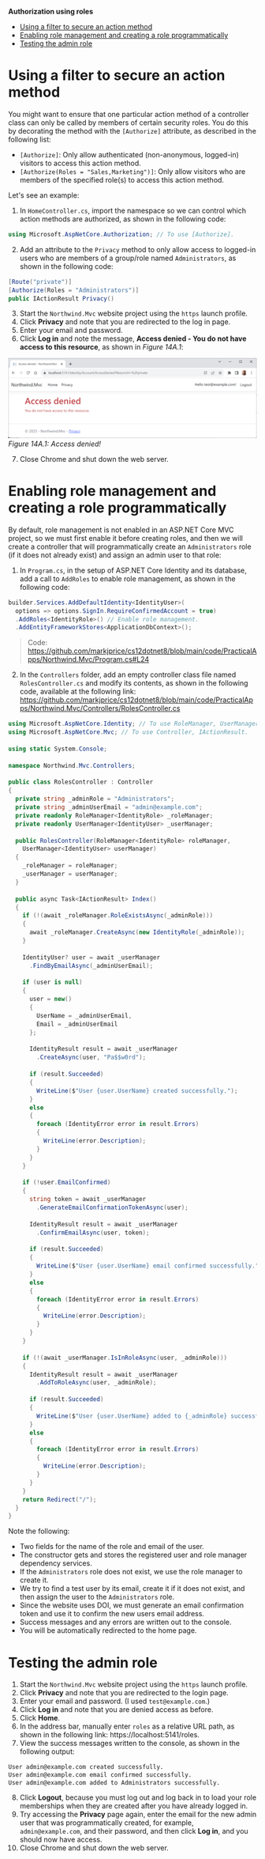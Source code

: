 **Authorization using roles**

- [Using a filter to secure an action method](#using-a-filter-to-secure-an-action-method)
- [Enabling role management and creating a role programmatically](#enabling-role-management-and-creating-a-role-programmatically)
- [Testing the admin role](#testing-the-admin-role)

# Using a filter to secure an action method

You might want to ensure that one particular action method of a controller class can only be called by members of certain security roles. You do this by decorating the method with the `[Authorize]` attribute, as described in the following list:
- `[Authorize]`: Only allow authenticated (non-anonymous, logged-in) visitors to access this action method.
- `[Authorize(Roles = "Sales,Marketing")]`: Only allow visitors who are members of the specified role(s) to access this action method.

Let's see an example:

1.	In `HomeController.cs`, import the namespace so we can control which action methods are authorized, as shown in the following code:
```cs
using Microsoft.AspNetCore.Authorization; // To use [Authorize].
```
2.	Add an attribute to the `Privacy` method to only allow access to logged-in users who are members of a group/role named `Administrators`, as shown in the following code:
```cs
[Route("private")]
[Authorize(Roles = "Administrators")]
public IActionResult Privacy()
```
3.	Start the `Northwind.Mvc` website project using the `https` launch profile.
4.	Click **Privacy** and note that you are redirected to the log in page.
5.	Enter your email and password.
6.	Click **Log in** and note the message, **Access denied - You do not have access to this resource**, as shown in *Figure 14A.1*:

![Access denied!](assets/B19586_14A_01.png)
*Figure 14A.1: Access denied!*

7.	Close Chrome and shut down the web server.

# Enabling role management and creating a role programmatically

By default, role management is not enabled in an ASP.NET Core MVC project, so we must first enable it before creating roles, and then we will create a controller that will programmatically create an `Administrators` role (if it does not already exist) and assign an admin user to that role:

1.	In `Program.cs`, in the setup of ASP.NET Core Identity and its database, add a call to `AddRoles` to enable role management, as shown in the following code:
```cs
builder.Services.AddDefaultIdentity<IdentityUser>(
  options => options.SignIn.RequireConfirmedAccount = true)
  .AddRoles<IdentityRole>() // Enable role management.
  .AddEntityFrameworkStores<ApplicationDbContext>();
```

> Code: https://github.com/markjprice/cs12dotnet8/blob/main/code/PracticalApps/Northwind.Mvc/Program.cs#L24

2.	In the `Controllers` folder, add an empty controller class file named `RolesController.cs` and modify its contents, as shown in the following code, available at the following link: https://github.com/markjprice/cs12dotnet8/blob/main/code/PracticalApps/Northwind.Mvc/Controllers/RolesController.cs
```cs
using Microsoft.AspNetCore.Identity; // To use RoleManager, UserManager.
using Microsoft.AspNetCore.Mvc; // To use Controller, IActionResult.

using static System.Console;

namespace Northwind.Mvc.Controllers;

public class RolesController : Controller
{
  private string _adminRole = "Administrators";
  private string _adminUserEmail = "admin@example.com";
  private readonly RoleManager<IdentityRole> _roleManager;
  private readonly UserManager<IdentityUser> _userManager;

  public RolesController(RoleManager<IdentityRole> roleManager,
    UserManager<IdentityUser> userManager)
  {
    _roleManager = roleManager;
    _userManager = userManager;
  }

  public async Task<IActionResult> Index()
  {
    if (!(await _roleManager.RoleExistsAsync(_adminRole)))
    {
      await _roleManager.CreateAsync(new IdentityRole(_adminRole));
    }

    IdentityUser? user = await _userManager
      .FindByEmailAsync(_adminUserEmail);

    if (user is null)
    {
      user = new()
      {
        UserName = _adminUserEmail,
        Email = _adminUserEmail
      };

      IdentityResult result = await _userManager
        .CreateAsync(user, "Pa$$w0rd");

      if (result.Succeeded)
      {
        WriteLine($"User {user.UserName} created successfully.");
      }
      else
      { 
        foreach (IdentityError error in result.Errors)
        {
          WriteLine(error.Description);
        }
      }
    }

    if (!user.EmailConfirmed)
    {
      string token = await _userManager
        .GenerateEmailConfirmationTokenAsync(user);

      IdentityResult result = await _userManager
        .ConfirmEmailAsync(user, token);

      if (result.Succeeded)
      {
        WriteLine($"User {user.UserName} email confirmed successfully.");
      }
      else
      {
        foreach (IdentityError error in result.Errors)
        {
          WriteLine(error.Description);
        }
      }
    }

    if (!(await _userManager.IsInRoleAsync(user, _adminRole)))
    {
      IdentityResult result = await _userManager
        .AddToRoleAsync(user, _adminRole);

      if (result.Succeeded)
      {
        WriteLine($"User {user.UserName} added to {_adminRole} successfully.");
      }
      else
      {
        foreach (IdentityError error in result.Errors)
        {
          WriteLine(error.Description);
        }
      }
    }
    return Redirect("/");
  }
}
```
Note the following:
- Two fields for the name of the role and email of the user.
- The constructor gets and stores the registered user and role manager dependency services.
- If the `Administrators` role does not exist, we use the role manager to create it.
- We try to find a test user by its email, create it if it does not exist, and then assign the user to the `Administrators` role.
- Since the website uses DOI, we must generate an email confirmation token and use it to confirm the new users email address.
- Success messages and any errors are written out to the console.
- You will be automatically redirected to the home page.

# Testing the admin role

1.	Start the `Northwind.Mvc` website project using the `https` launch profile.
2.	Click **Privacy** and note that you are redirected to the login page.
3.	Enter your email and password. (I used `test@example.com`.)
4.	Click **Log in** and note that you are denied access as before.
5.	Click **Home**.
6.	In the address bar, manually enter `roles` as a relative URL path, as shown in the following link: https://localhost:5141/roles.
7.	View the success messages written to the console, as shown in the following output:
```
User admin@example.com created successfully.
User admin@example.com email confirmed successfully.
User admin@example.com added to Administrators successfully.
```
8.	Click **Logout**, because you must log out and log back in to load your role memberships when they are created after you have already logged in.
9.	Try accessing the **Privacy** page again, enter the email for the new admin user that was programmatically created, for example, `admin@example.com`, and their password, and then click **Log in**, and you should now have access.
10.	Close Chrome and shut down the web server.
